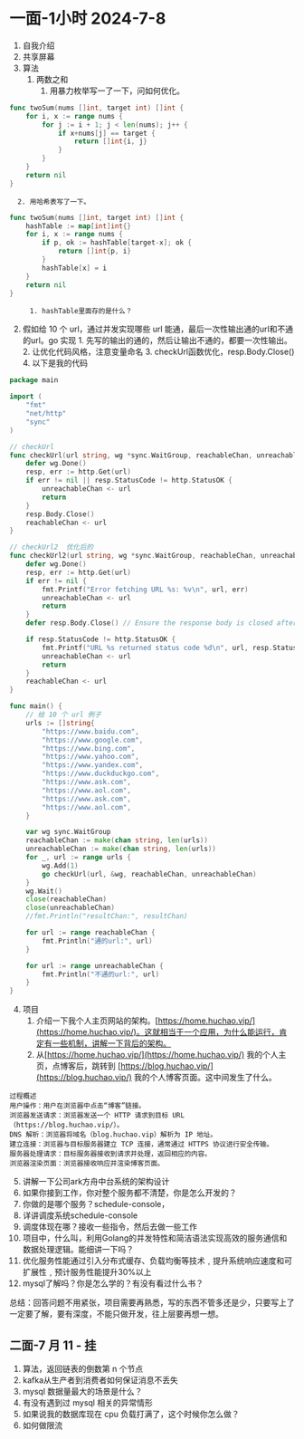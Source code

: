 # 一面-1小时 2024-7-8

1. 自我介绍
2. 共享屏幕
3. 算法
   1. 两数之和
      1. 用暴力枚举写一了一下，问如何优化。
```go
func twoSum(nums []int, target int) []int {
    for i, x := range nums {
        for j := i + 1; j < len(nums); j++ {
            if x+nums[j] == target {
                return []int{i, j}
            }
        }
    }
    return nil
}
```

      2. 用哈希表写了一下。 
```go
func twoSum(nums []int, target int) []int {
    hashTable := map[int]int{}
    for i, x := range nums {
        if p, ok := hashTable[target-x]; ok {
            return []int{p, i}
        }
        hashTable[x] = i
    }
    return nil
}
```

         1. hashTable里面存的是什么？
   2.  假如给 10 个 url，通过并发实现哪些 url 能通，最后一次性输出通的url和不通的url。go 实现
      1. 先写的输出的通的，然后让输出不通的，都要一次性输出。
      2. 让优化代码风格，注意变量命名
      3. checkUrl函数优化，resp.Body.Close()
      4. 以下是我的代码
```go
package main

import (
	"fmt"
	"net/http"
	"sync"
)

// checkUrl
func checkUrl(url string, wg *sync.WaitGroup, reachableChan, unreachableChan chan<- string) {
	defer wg.Done()
	resp, err := http.Get(url)
	if err != nil || resp.StatusCode != http.StatusOK {
		unreachableChan <- url
		return
	}
	resp.Body.Close()
	reachableChan <- url
}

// checkUrl2  优化后的
func checkUrl2(url string, wg *sync.WaitGroup, reachableChan, unreachableChan chan<- string) {
	defer wg.Done()
	resp, err := http.Get(url)
	if err != nil {
		fmt.Printf("Error fetching URL %s: %v\n", url, err)
		unreachableChan <- url
		return
	}
	defer resp.Body.Close() // Ensure the response body is closed after all operations

	if resp.StatusCode != http.StatusOK {
		fmt.Printf("URL %s returned status code %d\n", url, resp.StatusCode)
		unreachableChan <- url
		return
	}
	reachableChan <- url
}

func main() {
	// 给 10 个 url 例子
	urls := []string{
		"https://www.baidu.com",
		"https://www.google.com",
		"https://www.bing.com",
		"https://www.yahoo.com",
		"https://www.yandex.com",
		"https://www.duckduckgo.com",
		"https://www.ask.com",
		"https://www.aol.com",
		"https://www.ask.com",
		"https://www.aol.com",
	}

	var wg sync.WaitGroup
	reachableChan := make(chan string, len(urls))
	unreachableChan := make(chan string, len(urls))
	for _, url := range urls {
		wg.Add(1)
		go checkUrl(url, &wg, reachableChan, unreachableChan)
	}
	wg.Wait()
	close(reachableChan)
	close(unreachableChan)
	//fmt.Println("resultChan:", resultChan)

	for url := range reachableChan {
		fmt.Println("通的url:", url)
	}

	for url := range unreachableChan {
		fmt.Println("不通的url:", url)
	}
}

```

4. 项目
   1. 介绍一下我个人主页网站的架构。[https://home.huchao.vip/](https://home.huchao.vip/)。这就相当于一个应用，为什么能运行，肯定有一些机制，讲解一下背后的架构。
   2. 从[https://home.huchao.vip/](https://home.huchao.vip/) 我的个人主页，点博客后，跳转到 [https://blog.huchao.vip/](https://blog.huchao.vip/) 我的个人博客页面。这中间发生了什么。
```
过程概述
用户操作：用户在浏览器中点击“博客”链接。
浏览器发送请求：浏览器发送一个 HTTP 请求到目标 URL（https://blog.huchao.vip/）。
DNS 解析：浏览器将域名（blog.huchao.vip）解析为 IP 地址。
建立连接：浏览器与目标服务器建立 TCP 连接，通常通过 HTTPS 协议进行安全传输。
服务器处理请求：目标服务器接收到请求并处理，返回相应的内容。
浏览器渲染页面：浏览器接收响应并渲染博客页面。
```

5.   讲解一下公司ark方舟中台系统的架构设计
   1. 如果你接到工作，你对整个服务都不清楚，你是怎么开发的？
   2. 你做的是哪个服务？schedule-console，
   3. 详讲调度系统schedule-console
   4. 调度体现在哪？接收一些指令，然后去做一些工作
6.  项目中，什么叫，利用Golang的并发特性和简洁语法实现高效的服务通信和数据处理逻辑。能细讲一下吗？
7. 优化服务性能通过引入分布式缓存、负载均衡等技术﹐提升系统响应速度和可扩展性﹐预计服务性能提升30%以上  
8. mysql了解吗？你是怎么学的？有没有看过什么书？

总结：回答问题不用紧张，项目需要再熟悉，写的东西不管多还是少，只要写上了一定要了解，要有深度，不能只做开发，往上层要再想一想。

## 二面-7 月 11 - 挂

1. 算法，返回链表的倒数第 n 个节点
2. kafka从生产者到消费者如何保证消息不丢失
3. mysql 数据量最大的场景是什么？
4. 有没有遇到过 mysql 相关的异常情形
5. 如果说我的数据库现在 cpu 负载打满了，这个时候你怎么做？
6. 如何做限流

